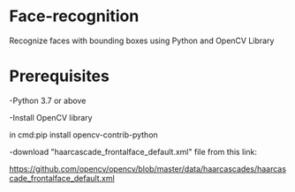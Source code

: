 # Face-recognition
Recognize faces with bounding boxes using Python and OpenCV Library

# Prerequisites
-Python 3.7 or above


-Install OpenCV library


  in cmd:pip install opencv-contrib-python
  
  
-download "haarcascade_frontalface_default.xml" file from this link:


  https://github.com/opencv/opencv/blob/master/data/haarcascades/haarcascade_frontalface_default.xml
